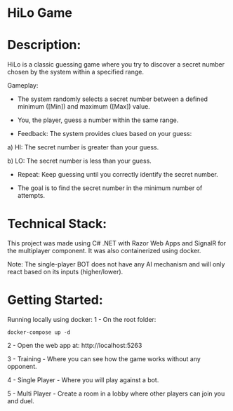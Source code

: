 # HiLo Game

# Description:

HiLo is a classic guessing game where you try to discover a secret number chosen by the system within a specified range.

Gameplay:

- The system randomly selects a secret number between a defined minimum ([Min]) and maximum ([Max]) value.

- You, the player, guess a number within the same range.

- Feedback: The system provides clues based on your guess:

a) HI: The secret number is greater than your guess.

b) LO: The secret number is less than your guess.

- Repeat: Keep guessing until you correctly identify the secret number.

- The goal is to find the secret number in the minimum number of attempts.

# Technical Stack:

This project was made using C# .NET with Razor Web Apps and SignalR for the multiplayer component.
It was also containerized using docker.

Note: The single-player BOT does not have any AI mechanism and will only react based on its inputs (higher/lower).

# Getting Started:

Running locally using docker:
1 - On the root folder:

```
docker-compose up -d
```

2 - Open the web app at: http://localhost:5263

3 - Training - Where you can see how the game works without any opponent.

4 - Single Player - Where you will play against a bot.

5 - Multi Player - Create a room in a lobby where other players can join you and duel.
